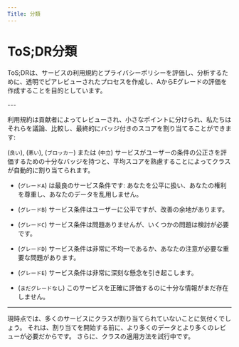```yaml
---
Title: 分類
---
```


# ToS;DR分類

ToS;DRは、サービスの利用規約とプライバシーポリシーを評価し、分析するために、透明でピアレビューされたプロセスを作成し、AからEグレードの評価を作成することを目的としています。

---&#x20;

利用規約は貢献者によってレビューされ、小さなポイントに分けられ、私たちはそれらを議論、比較し、最終的にバッジ付きのスコアを割り当てることができます:

(`良い`), (`悪い`), (`ブロッカー`) または (`中立`)
サービスがユーザーの条件の公正さを評価するための十分なバッジを持つと、平均スコアを熟慮することによってクラスが自動的に割り当てられます。

- (`グレードA`) は最良のサービス条件です: あなたを公平に扱い、あなたの権利を尊重し、あなたのデータを乱用しません。

- (`グレードB`) サービス条件はユーザーに公平ですが、改善の余地があります。

- (`グレードC`) サービス条件は問題ありませんが、いくつかの問題は検討が必要です。

- (`グレードD`) サービス条件は非常に不均一であるか、あなたの注意が必要な重要な問題があります。

- (`グレードE`) サービス条件は非常に深刻な懸念を引き起こします。

- (`まだグレードなし`) このサービスを正確に評価するのに十分な情報がまだ存在しません。

---

現時点では、多くのサービスにクラスが割り当てられていないことに気付くでしょう。 それは、割り当てを開始する前に、より多くのデータとより多くのレビューが必要だからです。 さらに、クラスの適用方法を試行中です。
